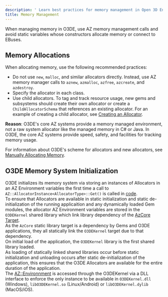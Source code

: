 ```yaml
---
description: ' Learn best practices for memory management in Open 3D Engine. '
title: Memory Management
---
```


When managing memory in O3DE, use AZ memory management calls and avoid static variables whose constructors allocate memory or connect to EBuses.

## Memory Allocations

When allocating memory, use the following recommended practices:
+ Do not use `new`, `malloc`, and similar allocators directly. Instead, use AZ memory manager calls to `aznew`, `azmalloc`, `azfree`, `azcreate`, and `azdestroy`.
+ Specify the allocator in each class.
+ Use child allocators. To tag and track resource usage, new gems and subsystems should create their own allocator or create a `ChildAllocatorSchema` that references an existing allocator. For an example of creating a child allocator, see [Creating an Allocator](/docs/user-guide/programming/memory/allocators/).

**Reason**: O3DE's core AZ systems provide a memory managed environment, not a raw system allocator like the managed memory in C\# or Java. In O3DE, the core AZ systems provide speed, safety, and facilities for tracking memory usage.

For information about O3DE's scheme for allocators and new allocators, see [Manually Allocating Memory](/docs/user-guide/programming/memory/allocators/).

## O3DE Memory System Initialization

O3DE initializes its memory system via storing an instances of Allocators in an AZ Environment variables the first time a call to `AZ::AllocatorInstance<AllocatorType>::Get()` is called in [code](https://github.com/o3de/o3de/blob/development/Code/Framework/AzCore/AzCore/Memory/AllocatorInstance.h#L73-L86).  
To ensure that Allocators are available in static initialization and static de-initialization of the running applicaition and any dynamically loaded Gem modules, the allocator AZ Environment variables are stored in the `O3DEKernel` shared library which link library dependency of the [AzCore Target](https://github.com/o3de/o3de/blob/development/Code/Framework/AzCore/CMakeLists.txt#L60-L98).  
As the `AzCore` static library target is a dependency by Gems and O3DE applications, they all statically link the `O3DEKernel` target due to that dependency.  
On initial load of the application, the `O3DEKernel` library is the first shared library loaded.  
As loading of statically linked shared libraries occur before static initialization and unloading occurs after static de-initialization of the application, this ensures that the O3DE Allocators are available for the entire duration of the application.  
The [AZ::Environnment](https://github.com/o3de/o3de/blob/development/Code/Framework/AzCore/AzCore/Module/Environment.h#L114-L115) is accessed through the O3DEKernel via a DLL interface to enforce the only instance to be available in `O3DEKernel.dll` (Windows), `libO3DEKernel.so` (Linux/Android) or `libO3DEKernel.dylib` (MacOS/iOS).  
